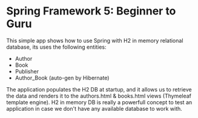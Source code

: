 # Spring Framework 5: Beginner to Guru 
This simple app shows how to use Spring with H2 in memory relational database, its uses the following entities:
* Author
* Book
* Publisher
* Author_Book (auto-gen by Hibernate)

The application populates the H2 DB at startup, and it allows us to retrieve the data and renders it to the authors.html & books.html views (Thymeleaf template engine).
H2 in memory DB is really a powerfull concept to test an application in case we don't have any available database to work with.
